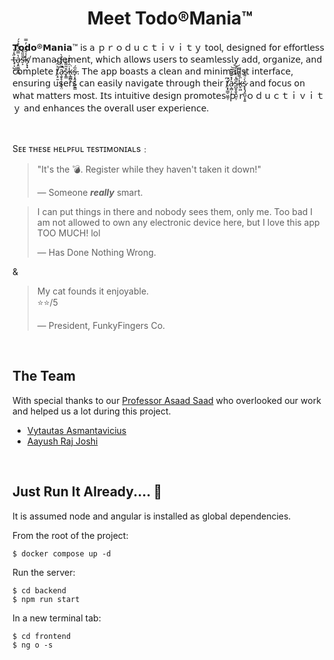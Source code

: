 # <div align="center">Meet Todo®Mania™</div>

𝗧𝗼𝗱𝗼®𝗠𝗮𝗻𝗶𝗮™ 𝗂𝗌 𝖺 ｐｒｏｄｕｃｔｉｖｉｔｙ 𝗍𝗈𝗈𝗅, 𝖽𝖾𝗌𝗂𝗀𝗇𝖾𝖽 𝖿𝗈𝗋 𝖾𝖿𝖿𝗈𝗋𝗍𝗅𝖾𝗌𝗌 t̶̟͕̺̯̋̒̔͘a̷̧̭̼͇̙̻̔̿̆́̃͒̉́s̶̛͕̄̎̋̌͘k̸̗̟̟̾̆̋̈́̓̿ 𝗆𝖺𝗇𝖺𝗀𝖾𝗆𝖾𝗇𝗍, 𝗐𝗁𝗂𝖼𝗁 𝖺𝗅𝗅𝗈𝗐𝗌 𝗎𝗌𝖾𝗋𝗌 𝗍𝗈 𝗌𝖾𝖺𝗆𝗅𝖾𝗌𝗌𝗅𝗒 𝖺𝖽𝖽, 𝗈𝗋𝗀𝖺𝗇𝗂𝗓𝖾, 𝖺𝗇𝖽 𝖼𝗈𝗆𝗉𝗅𝖾𝗍𝖾 t̸͕̠̮̉̈́̆̕a̷̧̬̙̜̞͍͓̤̿̈̓͒͒̀̚s̷̟͇̆̃͌̐̊k̴̨͇̻̖̇̑̀̋̊͗͘s̵̨͙̭̘̦̻̱̳̅́. 𝖳𝗁𝖾 𝖺𝗉𝗉 𝖻𝗈𝖺𝗌𝗍𝗌 𝖺 𝖼𝗅𝖾𝖺𝗇 𝖺𝗇𝖽 𝗆𝗂𝗇𝗂𝗆𝖺𝗅𝗂𝗌𝗍 𝗂𝗇𝗍𝖾𝗋𝖿𝖺𝖼𝖾, 𝖾𝗇𝗌𝗎𝗋𝗂𝗇𝗀 𝗎𝗌𝖾𝗋𝗌 𝖼𝖺𝗇 𝖾𝖺𝗌𝗂𝗅𝗒 𝗇𝖺𝗏𝗂𝗀𝖺𝗍𝖾 𝗍𝗁𝗋𝗈𝗎𝗀𝗁 𝗍𝗁𝖾𝗂𝗋 ť̸̛͕̟̳̠͖̰̹͆a̷͕̻̦̓̽͊̆̅͊͝͝ͅs̴̺̱̝̬̭̺̤̹̏̓̈͒̀͑̈̚ḱ̵̥͖͌̏̄̿͘s̷̢̢̡͈̺͎͓͍̀͗͌̆̎ 𝖺𝗇𝖽 𝖿𝗈𝖼𝗎𝗌 𝗈𝗇 𝗐𝗁𝖺𝗍 𝗆𝖺𝗍𝗍𝖾𝗋𝗌 𝗆𝗈𝗌𝗍. 𝖨𝗍𝗌 𝗂𝗇𝗍𝗎𝗂𝗍𝗂𝗏𝖾 𝖽𝖾𝗌𝗂𝗀𝗇 𝗉𝗋𝗈𝗆𝗈𝗍𝖾𝗌 ｐｒｏｄｕｃｔｉｖｉｔｙ 𝖺𝗇𝖽 𝖾𝗇𝗁𝖺𝗇𝖼𝖾𝗌 𝗍𝗁𝖾 𝗈𝗏𝖾𝗋𝖺𝗅𝗅 𝗎𝗌𝖾𝗋 𝖾𝗑𝗉𝖾𝗋𝗂𝖾𝗇𝖼𝖾.

<br>

Sᴇᴇ ᴛʜᴇsᴇ ʜᴇʟᴘꜰᴜʟ ᴛᴇsᴛɪᴍᴏɴɪᴀʟs﹕


> "It's the 💣. Register while they haven't taken it down!"
>
> &mdash; Someone ***really*** smart.

>I can put things in there and nobody sees them, only me. Too bad I am not allowed to own any electronic device here, but I love this app TOO MUCH! lol
>
>&mdash; Has Done Nothing Wrong.

&

>My cat founds it enjoyable.  
> ⭐⭐/5
>
>&mdash; President, FunkyFingers Co.

<br>

## The Team

With special thanks to our [Professor Asaad Saad](https://github.com/asaadsaad) who overlooked our work and helped us a lot during this project.

* [Vytautas Asmantavicius](https://github.com/vytaux)
* [Aayush Raj Joshi](https://github.com/1Aayush3)

<br>

## Just Run It Already.... 🥱

It is assumed node and angular is installed as global dependencies.  

From the root of the project:

    $ docker compose up -d
     
Run the server:

    $ cd backend
    $ npm run start

In a new terminal tab:

    $ cd frontend
    $ ng o -s